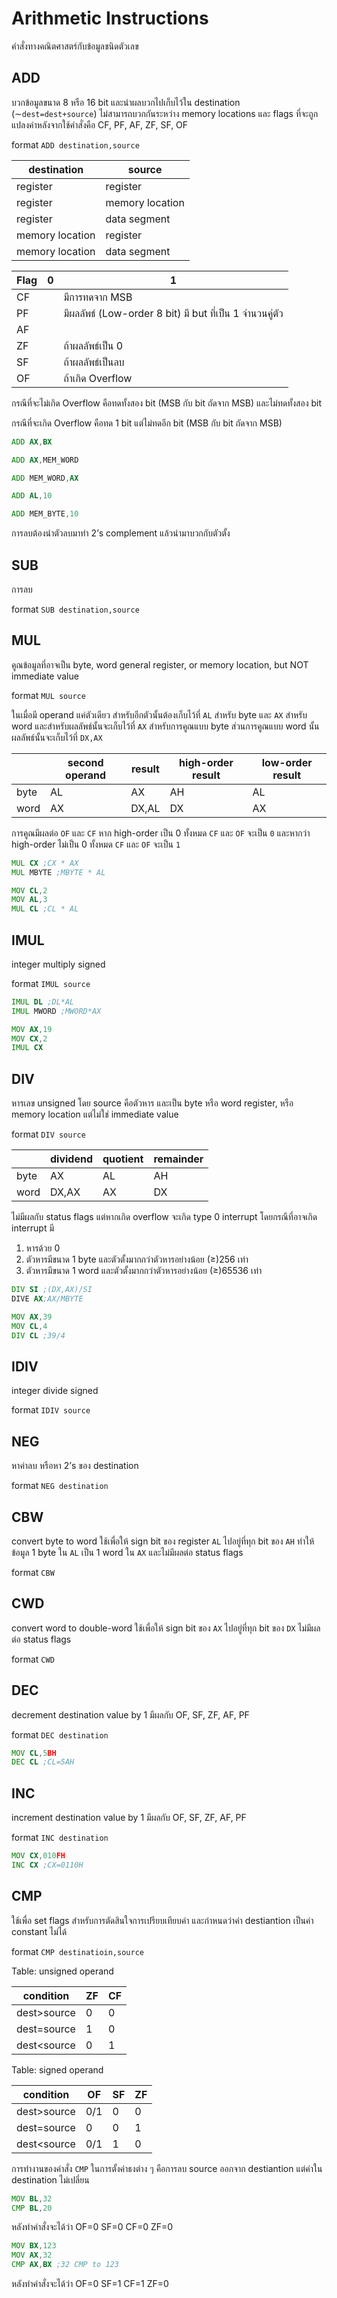 # Arithmetic Instructions

คำสั่งทางคณิตศาสตร์กับข้อมูลชนิดตัวเลข

## ADD

บวกข้อมูลขนาด 8 หรือ 16 bit และนำผลบวกไปเก็บไว้ใน destination (∼`dest=dest+source`) ไม่สามารถบวกกันระหว่าง memory locations และ flags  ที่จะถูกแปลงค่าหลังจากใช้คำสั่งคือ CF, PF, AF, ZF, SF, OF

 format `ADD destination,source`

| destination | source |
| --- | --- |
| register | register |
| register | memory location |
| register | data segment |
| memory location | register |
| memory location | data segment |

| Flag | 0 | 1 |
| --- | --- | --- |
| CF |  | มีการทดจาก MSB |
| PF |  | มีผลลัพธ์ (Low-order 8 bit) มี but ที่เป็น 1 จำนวนคู่ตัว |
| AF |  |  |
| ZF |  | ถ้าผลลัพธ์เป็น 0 |
| SF |  | ถ้าผลลัพธ์เป็นลบ |
| OF |  | ถ้าเกิด Overflow |

กรณีที่จะไม่เกิด Overflow คือทดทั้งสอง bit (MSB กับ bit ถัดจาก MSB) และไม่ทดทั้งสอง bit

กรณีที่จะเกิด Overflow คือทด 1 bit แต่ไม่ทดอีก bit (MSB กับ bit ถัดจาก MSB)

```asm
ADD AX,BX
```

```asm
ADD AX,MEM_WORD
```

```asm
ADD MEM_WORD,AX
```

```asm
ADD AL,10
```

```asm
ADD MEM_BYTE,10
```

การลบต้องนำตัวลบมาทำ 2’s complement แล้วนำมาบวกกับตัวตั้ง

## SUB

การลบ

format `SUB destination,source`

## MUL

คูณข้อมูลที่อาจเป็น byte, word general register, or memory location, but NOT immediate value

format `MUL source`

ในเมื่อมี operand แค่ตัวเดียว สำหรับอีกตัวนั้นต้องเก็บไว้ที่ `AL` สำหรับ byte และ `AX` สำหรับ word และสำหรับผลลัพธ์นั้นจะเก็บไว้ที่ `AX` สำหรับการคูณแบบ byte ส่วนการคูณแบบ word นั้นผลลัพธ์นั้นจะเก็บไว้ที่ `DX,AX`

|  | second operand | result | high-order result | low-order result |
| --- | --- | --- | --- | --- |
| byte | AL | AX | AH | AL |
| word | AX | DX,AL | DX | AX |

การคูณมีผลต่อ `OF` และ `CF` หาก high-order เป็น 0 ทั้งหมด `CF` และ `OF` จะเป็น `0` และหากว่า high-order ไม่เป็น 0 ทั้งหมด `CF` และ `OF` จะเป็น `1`

```asm
MUL CX ;CX * AX
MUL MBYTE ;MBYTE * AL
```

```asm
MOV CL,2
MOV AL,3
MUL CL ;CL * AL
```

## IMUL

integer multiply signed

format `IMUL source`

```asm
IMUL DL ;DL*AL
IMUL MWORD ;MWORD*AX
```

```asm
MOV AX,19
MOV CX,2
IMUL CX
```

## DIV

หารเลข unsigned โดย source คือตัวหาร และเป็น byte หรือ word register, หรือ memory location แต่ไม่ใช่ immediate value

format `DIV source`

|  | dividend | quotient | remainder |
| --- | --- | --- | --- |
| byte | AX | AL | AH |
| word | DX,AX | AX | DX |

ไม่มีผลกับ status flags แต่หากเกิด overflow จะเกิด type 0 interrupt โดยกรณีที่อาจเกิด interrupt มี

1. หารด้วย 0
2. ตัวหารมีขนาด 1 byte และตัวตั้งมากกว่าตัวหารอย่างน้อย (≥)256 เท่า
3. ตัวหารมีขนาด 1 word และตัวตั้งมากกว่าตัวหารอย่างน้อย (≥)65536 เท่า

```asm
DIV SI ;(DX,AX)/SI
DIVE AX;AX/MBYTE
```

```asm
MOV AX,39
MOV CL,4
DIV CL ;39/4
```

## IDIV

integer divide signed

format `IDIV source`

## NEG

หาค่าลบ หรือหา 2’s ของ destination

format `NEG destination`

## CBW

convert byte to word ใช้เพื่อให้ sign bit ของ register `AL` ไปอยู่ที่ทุก bit ของ `AH` ทำให้ข้อมูล 1 byte ใน `AL` เป็น 1 word ใน `AX` และไม่มีผลต่อ status flags

format `CBW`

## CWD

convert word to double-word ใช้เพื่อให้ sign bit ของ `AX` ไปอยู่ที่ทุก bit ของ `DX` ไม่มีผลต่อ status flags

format `CWD`

## DEC

decrement destination value by 1 มีผลกับ OF, SF, ZF, AF, PF

format `DEC destination`

```asm
MOV CL,5BH
DEC CL ;CL=5AH
```

## INC

increment destination value by 1 มีผลกับ OF, SF, ZF, AF, PF

format `INC destination`

```asm
MOV CX,010FH
INC CX ;CX=0110H
```

## CMP

ใช้เพื่อ set flags สำหรับการตัดสินใจการเปรียบเทียบค่า และกำหนดว่าค่า destiantion เป็นค่า constant ไม่ได้

 format `CMP destinatioin,source`

Table: unsigned operand

| condition | ZF | CF |
| --- | --- | --- |
| dest>source | 0 | 0 |
| dest=source | 1 | 0 |
| dest<source | 0 | 1 |

Table: signed operand

| condition | OF | SF | ZF |
| --- | --- | --- | --- |
| dest>source | 0/1 | 0 | 0 |
| dest=source | 0 | 0 | 1 |
| dest<source | 0/1 | 1 | 0 |

การทำงานของคำสั่ง `CMP` ในการตั้งค่าธงต่าง ๆ คือการลบ source ออกจาก destiantion แต่ค่าใน destination ไม่เปลี่ยน

```asm
MOV BL,32
CMP BL,20
```

หลังทำคำสั่งจะได้ว่า OF=0 SF=0 CF=0 ZF=0

```asm
MOV BX,123
MOV AX,32
CMP AX,BX ;32 CMP to 123
```

หลังทำคำสั่งจะได้ว่า OF=0 SF=1 CF=1 ZF=0